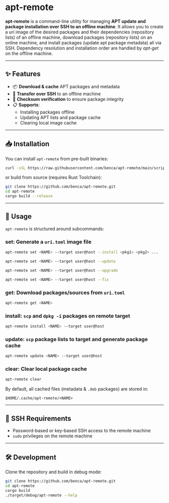 # apt-remote

**apt-remote** is a command-line utility for managing **APT update and package installation over SSH to an offline machine**. It allows you to create a uri image of the desired packages and their dependencies (repository lists) of an offline machine, download packages (repository lists) on an online machine, and install packages (update apt package metadata) all via SSH. Dependency resolution and installation order are handled by _apt-get_ on the offline machine.

---

## ✨ Features

- 📦 **Download & cache** APT packages and metadata
- 🔄 **Transfer over SSH** to an offline machine
- 🧾 **Checksum verification** to ensure package integrity
- 📋 **Supports**:
  - Installing packages offline
  - Updating APT lists and package cache
  - Clearing local image cache

---

## 📥 Installation

You can install `apt-remote` from pre-built binaries:

```bash
curl -sSL https://raw.githubusercontent.com/benca/apt-remote/main/scripts/install.sh | bash
```

or build from source (requires Rust Toolchain):

```bash
git clone https://github.com/benca/apt-remote.git
cd apt-remote
cargo build --release
```

---

## 🚀 Usage

`apt-remote` is structured around subcommands:

### set: **Generate a `uri.toml` image file**

```bash
apt-remote set <NAME> --target user@host --install <pkg1> <pkg2> ...
```
```bash
apt-remote set <NAME> --target user@host --update
```
```bash
apt-remote set <NAME> --target user@host --upgrade 
```
```bash
apt-remote set <NAME> --target user@host --fix
```

### get: **Download packages/sources from `uri.toml`**
```bash
apt-remote get <NAME>
```

### install: **`scp` and `dpkg -i` packages on remote target**
```bash
apt-remote install <NAME> --target user@host
```

### update: **`scp` package lists to target and generate package cache**
```bash
apt-remote update <NAME> --target user@host
```

### clear: **Clear local package cache**
```bash
apt-remote clear
```


By default, all cached files (metadata & `.deb` packages) are stored in:

```
$HOME/.cache/apt-remote/<NAME>
```

---

## 🔐 SSH Requirements

- Password-based or key-based SSH access to the remote machine
- `sudo` privileges on the remote machine

---

## 🛠 Development

Clone the repository and build in debug mode:

```bash
git clone https://github.com/benca/apt-remote.git
cd apt-remote
cargo build
./target/debug/apt-remote --help
```
